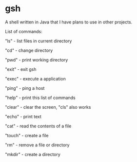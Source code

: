 # gsh
A shell written in Java that I have plans to use in other projects.

    

List of commands:

"ls" - list files in current directory

"cd" - change directory

"pwd" - print working directory

"exit" - exit gsh

"exec" - execute a application

"ping" - ping a host

"help" - print this list of commands

"clear" - clear the screen, "cls" also works

"echo" - print text

"cat" - read the contents of a file

"touch" - create a file

"rm" - remove a file or directory

"mkdir" - create a directory
